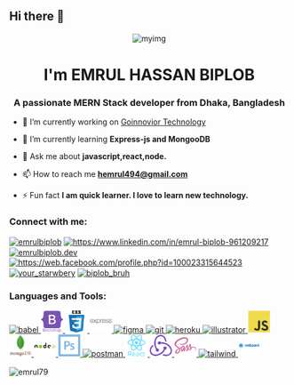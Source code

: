 ## Hi there 👋

<!--
**Emrul79/Emrul79** is a ✨ _special_ ✨ repository because its `README.md` (this file) appears on your GitHub profile.

Here are some ideas to get you started:

- 🔭 I’m currently working on ...
- 🌱 I’m currently learning ...
- 👯 I’m looking to collaborate on ...
- 🤔 I’m looking for help with ...
- 💬 Ask me about ...
- 📫 How to reach me: ...
- 😄 Pronouns: ...
- ⚡ Fun fact: ...
-->
<p align="center">
<img align="center" src="https://scontent.fcgp4-1.fna.fbcdn.net/v/t39.30808-6/307459899_1219536472166863_1030092183793418958_n.jpg?_nc_cat=109&ccb=1-7&_nc_sid=730e14&_nc_eui2=AeHMF-0-Yuqku5Qk2oaEAjMGPOh3-TrwwLY86Hf5OvDAtoiUtFM0FYGtudCqhgiWyJ8OuLmwMeGnogaHD1rFXfZE&_nc_ohc=1aTSjF16GMYAX8CxdhI&_nc_zt=23&_nc_ht=scontent.fcgp4-1.fna&oh=00_AT8JVB231u-0LypL5kTX4kfdE6uJm7iDoVcO7kos0UfHWw&oe=633B6D9B" alt="myimg" />
</p>




<h1 align="center">  I'm EMRUL HASSAN BIPLOB</h1>
<h3 align="center">A passionate MERN Stack developer from Dhaka, Bangladesh</h3>

- 🔭 I’m currently working on [Goinnovior Technology](https://preeminent-pasca-791643.netlify.app/)

- 🌱 I’m currently learning **Express-js and MongooDB**

- 💬 Ask me about **javascript,react,node.**

- 📫 How to reach me **hemrul494@gmail.com**

- ⚡ Fun fact **I am quick learner. I love to learn new technology.**

<h3 align="left">Connect with me:</h3>
<p align="left">
<a href="https://twitter.com/Emrulbiplob.Dev" target=""><img align="center" src="https://raw.githubusercontent.com/rahuldkjain/github-profile-readme-generator/master/src/images/icons/Social/twitter.svg" alt="emrulbiplob" height="30" width="40" /></a>
<a href="https://linkedin.com/in/https://www.linkedin.com/in/emrul-biplob-961209217" target="blank"><img align="center" src="https://raw.githubusercontent.com/rahuldkjain/github-profile-readme-generator/master/src/images/icons/Social/linked-in-alt.svg" alt="https://www.linkedin.com/in/emrul-biplob-961209217" height="30" width="40" /></a>
<a href="https://stackoverflow.com/users/emrulbiplob.dev" target="blank"><img align="center" src="https://raw.githubusercontent.com/rahuldkjain/github-profile-readme-generator/master/src/images/icons/Social/stack-overflow.svg" alt="emrulbiplob.dev" height="30" width="40" /></a>
<a href="https://fb.com/https://web.facebook.com/profile.php?id=100023315644523" target="blank"><img align="center" src="https://raw.githubusercontent.com/rahuldkjain/github-profile-readme-generator/master/src/images/icons/Social/facebook.svg" alt="https://web.facebook.com/profile.php?id=100023315644523" height="30" width="40" /></a>
<a href="https://instagram.com/your_starwbery" target="blank"><img align="center" src="https://raw.githubusercontent.com/rahuldkjain/github-profile-readme-generator/master/src/images/icons/Social/instagram.svg" alt="your_starwbery" height="30" width="40" /></a>
<a href="https://www.leetcode.com/biplob_bruh" target="blank"><img align="center" src="https://raw.githubusercontent.com/rahuldkjain/github-profile-readme-generator/master/src/images/icons/Social/leet-code.svg" alt="biplob_bruh" height="30" width="40" /></a>
</p>

<h3 align="left">Languages and Tools:</h3>
<p align="left"> <a href="https://babeljs.io/" target="_blank" rel="noreferrer"> <img src="https://www.vectorlogo.zone/logos/babeljs/babeljs-icon.svg" alt="babel" width="40" height="40"/> </a> <a href="https://getbootstrap.com" target="_blank" rel="noreferrer"> <img src="https://raw.githubusercontent.com/devicons/devicon/master/icons/bootstrap/bootstrap-plain-wordmark.svg" alt="bootstrap" width="40" height="40"/> </a> <a href="https://www.w3schools.com/css/" target="_blank" rel="noreferrer"> <img src="https://raw.githubusercontent.com/devicons/devicon/master/icons/css3/css3-original-wordmark.svg" alt="css3" width="40" height="40"/> </a> <a href="https://expressjs.com" target="_blank" rel="noreferrer"> <img src="https://raw.githubusercontent.com/devicons/devicon/master/icons/express/express-original-wordmark.svg" alt="express" width="40" height="40"/> </a> <a href="https://www.figma.com/" target="_blank" rel="noreferrer"> <img src="https://www.vectorlogo.zone/logos/figma/figma-icon.svg" alt="figma" width="40" height="40"/> </a> <a href="https://git-scm.com/" target="_blank" rel="noreferrer"> <img src="https://www.vectorlogo.zone/logos/git-scm/git-scm-icon.svg" alt="git" width="40" height="40"/> </a> <a href="https://heroku.com" target="_blank" rel="noreferrer"> <img src="https://www.vectorlogo.zone/logos/heroku/heroku-icon.svg" alt="heroku" width="40" height="40"/> </a> <a href="https://www.adobe.com/in/products/illustrator.html" target="_blank" rel="noreferrer"> <img src="https://www.vectorlogo.zone/logos/adobe_illustrator/adobe_illustrator-icon.svg" alt="illustrator" width="40" height="40"/> </a> <a href="https://developer.mozilla.org/en-US/docs/Web/JavaScript" target="_blank" rel="noreferrer"> <img src="https://raw.githubusercontent.com/devicons/devicon/master/icons/javascript/javascript-original.svg" alt="javascript" width="40" height="40"/> </a> <a href="https://www.mongodb.com/" target="_blank" rel="noreferrer"> <img src="https://raw.githubusercontent.com/devicons/devicon/master/icons/mongodb/mongodb-original-wordmark.svg" alt="mongodb" width="40" height="40"/> </a> <a href="https://nodejs.org" target="_blank" rel="noreferrer"> <img src="https://raw.githubusercontent.com/devicons/devicon/master/icons/nodejs/nodejs-original-wordmark.svg" alt="nodejs" width="40" height="40"/> </a> <a href="https://www.photoshop.com/en" target="_blank" rel="noreferrer"> <img src="https://raw.githubusercontent.com/devicons/devicon/master/icons/photoshop/photoshop-line.svg" alt="photoshop" width="40" height="40"/> </a> <a href="https://postman.com" target="_blank" rel="noreferrer"> <img src="https://www.vectorlogo.zone/logos/getpostman/getpostman-icon.svg" alt="postman" width="40" height="40"/> </a> <a href="https://reactjs.org/" target="_blank" rel="noreferrer"> <img src="https://raw.githubusercontent.com/devicons/devicon/master/icons/react/react-original-wordmark.svg" alt="react" width="40" height="40"/> </a> <a href="https://redux.js.org" target="_blank" rel="noreferrer"> <img src="https://raw.githubusercontent.com/devicons/devicon/master/icons/redux/redux-original.svg" alt="redux" width="40" height="40"/> </a> <a href="https://sass-lang.com" target="_blank" rel="noreferrer"> <img src="https://raw.githubusercontent.com/devicons/devicon/master/icons/sass/sass-original.svg" alt="sass" width="40" height="40"/> </a> <a href="https://tailwindcss.com/" target="_blank" rel="noreferrer"> <img src="https://www.vectorlogo.zone/logos/tailwindcss/tailwindcss-icon.svg" alt="tailwind" width="40" height="40"/> </a> <a href="https://webpack.js.org" target="_blank" rel="noreferrer"> <img src="https://raw.githubusercontent.com/devicons/devicon/d00d0969292a6569d45b06d3f350f463a0107b0d/icons/webpack/webpack-original-wordmark.svg" alt="webpack" width="40" height="40"/> </a> </p>

<p><img align="center" src="https://github-readme-stats.vercel.app/api/top-langs?username=emrul79&show_icons=true&locale=en&layout=compact" alt="emrul79" /></p>
